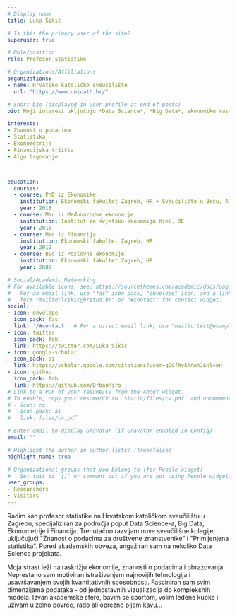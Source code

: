 ```yaml
---
# Display name
title: Luka Šikić

# Is this the primary user of the site?
superuser: true

# Role/position
role: Profesor statistike

# Organizations/Affiliations
organizations:
- name: Hrvatsko katoličko sveučilište
  url: "https://www.unicath.hr/"

# Short bio (displayed in user profile at end of posts)
bio: Moji interesi uključuju *Data Science*, *Big Data*, ekonomiku rasta, ekonometriju i primjenjene kvantitativne metode.

interests:
- Znanost o podacima
- Statistika
- Ekonometrija
- Financijska tržišta
- Algo trgovanje



education:
  courses:
  - course: PhD iz Ekonomike
    institution: Ekonomski fakultet Zagreb, HR + Sveučilište u Beču, AT
    year: 2018
  - course: Msc iz Međunarodne ekonomije
    institution: Institut za svjetsku ekonomiju Kiel, DE 
    year: 2015
  - course: Msc iz Financija
    institution: Ekonomski fakultet Zagreb, HR 
    year: 2010
  - course: BSc iz Poslovne ekonomije 
    institution: Ekonomski fakultet Zagreb, HR
    year: 2009

# Social/Academic Networking
# For available icons, see: https://sourcethemes.com/academic/docs/page-builder/#icons
#   For an email link, use "fas" icon pack, "envelope" icon, and a link in the
#   form "mailto:lsikic@hrstud.hr" or "#contact" for contact widget.
social:
- icon: envelope
  icon_pack: fas
  link: '/#contact'  # For a direct email link, use "mailto:test@example.org".
- icon: twitter
  icon_pack: fab
  link: https://twitter.com/Luka_Sikic
- icon: google-scholar
  icon_pack: ai
  link: https://scholar.google.com/citations?user=qOGfRvkAAAAJ&hl=en
- icon: github
  icon_pack: fab
  link: https://github.com/BrbanMiro
# Link to a PDF of your resume/CV from the About widget.
# To enable, copy your resume/CV to `static/files/cv.pdf` and uncomment the lines below.
# - icon: cv
#   icon_pack: ai
#   link: files/cv.pdf

# Enter email to display Gravatar (if Gravatar enabled in Config)
email: ""

# Highlight the author in author lists? (true/false)
highlight_name: true

# Organizational groups that you belong to (for People widget)
#   Set this to `[]` or comment out if you are not using People widget.
user_groups:
- Researchers
- Visitors
---
```

Radim kao profesor statistike na Hrvatskom katoličkom sveučilištu u Zagrebu, specijaliziran za područja poput Data Science-a, Big Data, Ekonometrije i Financija. Trenutačno razvijam nove sveučilišne kolegije, uključujući "Znanost o podacima za društvene znanstvenike" i "Primijenjena statistika". Pored akademskih obveza, angažiran sam na nekoliko Data Science projekata.

Moja strast leži na raskrižju ekonomije, znanosti o podacima i obrazovanja. Neprestano sam motiviran istraživanjem najnovijih tehnologija i usavršavanjem svojih kvantitativnih sposobnosti. Fasciniran sam svim dimenzijama podataka - od jednostavnih vizualizacija do kompleksnih modela. Izvan akademske sfere, bavim se sportom,  volim ledene kupke i uživam u zelno povrće, rado ali oprezno pijem kavu...
